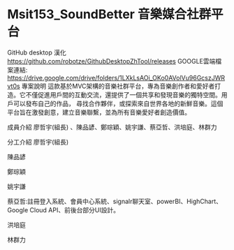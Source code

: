 # Msit153_SoundBetter 音樂媒合社群平台
GitHub desktop 漢化
https://github.com/robotze/GithubDesktopZhTool/releases
GOOGLE雲端檔案連結:
https://drive.google.com/drive/folders/1LXkLsAOi_OKo0AVolVu96GcszJWRvt0s
專案說明
這款基於MVC架構的音樂社群平台，專為音樂創作者和愛好者打造。它不僅促進用戶間的互動交流，還提供了一個共享和發現音樂的獨特空間。用戶可以發布自己的作品，
尋找合作夥伴，或探索來自世界各地的新鮮音樂。這個平台旨在激發創意，建立音樂聯繫，並為所有音樂愛好者創造價值。

成員介紹
廖哲宇(組長) 、陳品諺、鄭琮穎、姚宇謙、蔡亞哲、洪培庭、林群力

分工介紹
廖哲宇(組長)

陳品諺

鄭琮穎

姚宇謙

蔡亞哲:註冊登入系統、會員中心系統、signalr聊天室、powerBI、HighChart、Google Cloud API、前後台部分UI設計。

洪培庭

林群力
